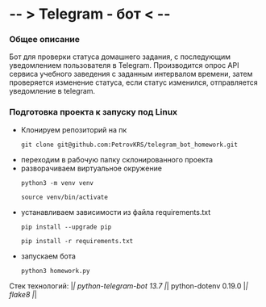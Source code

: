 # -- > Telegram - бот < --

### Общее описание
Бот для проверки статуса домашнего задания, с последующим уведомлением пользователя в Telegram. 
Производится опрос API сервиса учебного заведения с заданным интервалом времени, затем проверяется 
изменение статуса, если статус изменился, отправляется уведомление в telegram.

### Подготовка проекта к запуску под Linux
  * Клонируем репозиторий на пк
    ```
    git clone git@github.com:PetrovKRS/telegram_bot_homework.git
    ```
  * переходим в рабочую папку склонированного проекта
  * разворачиваем виртуальное окружение
    ```
    python3 -m venv venv
    ```
    ```
    source venv/bin/activate
    ```
  * устанавливаем зависимости из файла requirements.txt
    ```
    pip install --upgrade pip
    ```
    ```
    pip install -r requirements.txt
    ```
  * запускаем бота
    ```
    python3 homework.py
    ```

Стек технологий: |*| python-telegram-bot 13.7 |*| python-dotenv 0.19.0 |*| flake8 |*|
